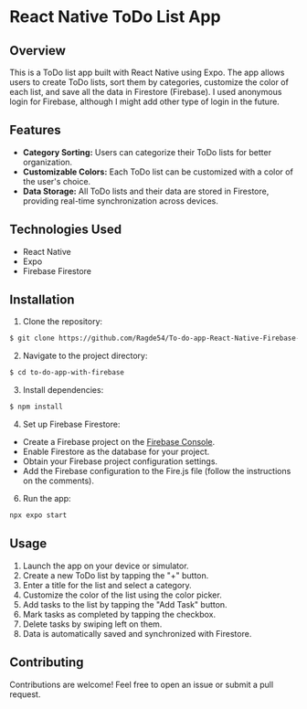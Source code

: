 # React Native ToDo List App

## Overview

This is a ToDo list app built with React Native using Expo. The app allows users to create ToDo lists, sort them by categories, customize the color of each list, and save all the data in Firestore (Firebase). I used anonymous login for Firebase, although I might add other type of login in the future.

## Features

- **Category Sorting:** Users can categorize their ToDo lists for better organization.
- **Customizable Colors:** Each ToDo list can be customized with a color of the user's choice.
- **Data Storage:** All ToDo lists and their data are stored in Firestore, providing real-time synchronization across devices.

## Technologies Used

- React Native
- Expo
- Firebase Firestore

## Installation

1. Clone the repository:

```bash
$ git clone https://github.com/Ragde54/To-do-app-React-Native-Firebase-
```

2. Navigate to the project directory:

```bash
$ cd to-do-app-with-firebase
```

3. Install dependencies:

```bash
$ npm install
```

4. Set up Firebase Firestore:

- Create a Firebase project on the [Firebase Console](https://console.firebase.google.com/).
- Enable Firestore as the database for your project.
- Obtain your Firebase project configuration settings.
- Add the Firebase configuration to the Fire.js file (follow the instructions on the comments).

6. Run the app:

```bash
npx expo start
```

## Usage

1. Launch the app on your device or simulator.
2. Create a new ToDo list by tapping the "+" button.
3. Enter a title for the list and select a category.
4. Customize the color of the list using the color picker.
5. Add tasks to the list by tapping the "Add Task" button.
6. Mark tasks as completed by tapping the checkbox.
7. Delete tasks by swiping left on them.
8. Data is automatically saved and synchronized with Firestore.

## Contributing

Contributions are welcome! Feel free to open an issue or submit a pull request.

